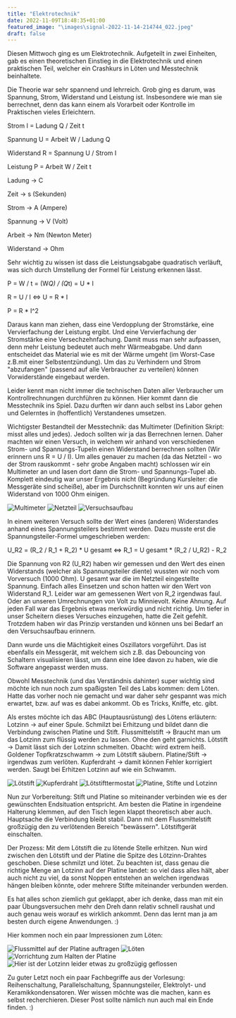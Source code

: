 ```yaml
---
title: "Elektrotechnik"
date: 2022-11-09T18:48:35+01:00
featured_image: "\images\signal-2022-11-14-214744_022.jpeg"
draft: false
---
```


Diesen Mittwoch ging es um Elektrotechnik. Aufgeteilt in zwei Einheiten, gab es einen theoretischen Einstieg in die Elektrotechnik und einen praktischen Teil, welcher ein Crashkurs in Löten und Messtechnik beinhaltete.

Die Theorie war sehr spannend und lehrreich. Grob ging es darum, was Spannung, Strom, Widerstand und Leistung ist. Insbesondere wie man sie berrechnet, denn das kann einem als Vorarbeit oder Kontrolle im Praktischen vieles Erleichtern.

Strom I = Ladung Q / Zeit t

Spannung U = Arbeit W / Ladung Q

Widerstand R = Spannung U / Strom I

Leistung P = Arbeit W / Zeit t

Ladung -> C

Zeit -> s (Sekunden)

Strom -> A (Ampere)

Spannung -> V (Volt)

Arbeit -> Nm (Newton Meter)

Widerstand -> Ohm

Sehr wichtig zu wissen ist dass die Leistungsabgabe quadratisch verläuft, was sich durch Umstellung der Formel für Leistung erkennen lässt. 

P = W / t = (W*Q) / (Q*t) = U * I

R = U / I <=> U = R * I

P = R * I^2

Daraus kann man ziehen, dass eine Verdopplung der Stromstärke, eine Vervierfachung der Leistung ergibt. Und eine Vervierfachung der Stromstärke eine Versechzehnfachung. Damit muss man sehr aufpassen, denn mehr Leistung bedeutet auch mehr Wärmeabgabe. Und dann entscheidet das Material wie es mit der Wärme umgeht (im Worst-Case z.B.mit einer Selbstentzündung).
Um das zu Verhindern und Strom "abzufangen" (passend auf alle Verbraucher zu verteilen) können Vorwiderstände eingebaut werden.

Leider kennt man nicht immer die technischen Daten aller Verbraucher um Kontrollrechnungen durchführen zu können. Hier kommt dann die Messtechnik ins Spiel.
Dazu durften wir dann auch selbst ins Labor gehen und Gelerntes in (hoffentlich) Verstandenes umsetzen.

Wichtigster Bestandteil der Messtechnik: das Multimeter (Definition Skript: misst alles und jedes).
Jedoch sollten wir ja das Berrechnen lernen. Daher machten wir einen Versuch, in welchem wir anhand von verschiedenen Strom- und Spannungs-Tupeln einen Widerstand berrechnen sollten (Wir erinnern uns R = U / I). Um alles genauer zu machen (da das Netzteil - wo der Strom rauskommt - sehr grobe Angaben macht) schlossen wir ein Multimeter an und lasen dort dann die Strom- und Spannungs-Tupel ab. Komplett eindeutig war unser Ergebnis nicht (Begründung Kursleiter: die Messgeräte sind scheiße), aber im Durchschnitt konnten wir uns auf einen Widerstand von 1000 Ohm einigen.

![Multimeter](static\images\signal-2022-11-14-214744_002.jpeg)
![Netzteil](static\images\signal-2022-11-14-214744_003.jpeg)
![Versuchsaufbau](static\images\signal-2022-11-14-214744_027.jpeg)

In einem weiteren Versuch sollte der Wert eines (anderen) Widerstandes anhand eines Spannungsteilers bestimmt werden. Dazu musste erst die Spannungsteiler-Formel umgeschrieben werden:

U_R2 = (R_2 / R_1 + R_2) * U gesamt <=> R_1 = U gesamt * (R_2 / U_R2) - R_2

Die Spannung von R2 (U_R2) haben wir gemessen und den Wert des einen Widerstands (welcher als Spannungsteiler diente) wussten wir noch vom Vorversuch (1000 Ohm). U gesamt war die im Netzteil eingestellte Spannung. Einfach alles Einsetzen und schon hatten wir den Wert von Widerstand R_1. Leider war am gemessenen Wert von R_2 irgendwas faul. Oder an unseren Umrechnungen von Volt zu Minnievolt. Keine Ahnung. Auf jeden Fall war das Ergebnis etwas merkwürdig und nicht richtig. Um tiefer in unser Scheitern dieses Versuches einzugehen, hatte die Zeit gefehlt. Trotzdem haben wir das Prinzip verstanden und können uns bei Bedarf an den Versuchsaufbau erinnern.

Dann wurde uns die Mächtigkeit eines Oszillators vorgeführt. Das ist ebenfalls ein Messgerät, mit welchem sich z.B. das Debouncing von Schaltern visualisieren lässt, um dann eine Idee davon zu haben, wie die Software angepasst werden muss.

Obwohl Messtechnik (und das Verständnis dahinter) super wichtig sind möchte ich nun noch zum spaßigsten Teil des Labs kommen: dem Löten. Hatte das vorher noch nie gemacht und war daher sehr gespannt was mich erwartet, bzw. auf was es dabei ankommt. Ob es Tricks, Kniffe, etc. gibt.

Als erstes möchte ich das ABC (Hauptausrüstung) des Lötens erläutern:
Lotzinn -> auf einer Spule. Schmilzt bei Erhitzung und bildet dann die Verbindung zwischen Platine und Stift.
Flussmittelstift -> Braucht man um das Lotzinn zum flüssig werden zu lassen. Ohne den geht garnichts. 
Lötstift -> Damit lässt sich der Lotzinn schmelten. Obacht: wird extrem heiß.
Goldener Topfkratzschwamm -> zum Lötstift säubern.
Platine/Stift -> irgendwas zum verlöten.
Kupferdraht -> damit können Fehler korrigiert werden. Saugt bei Erhitzen Lotzinn auf wie ein Schwamm.

![Lötstift](static\images\signal-2022-11-14-214744_024.jpeg)
![Kupferdraht](static\images\signal-2022-11-14-214744_026.jpeg)
![Lötstifttermostat](static\images\signal-2022-11-14-214744_033.jpeg)
![Platine, Stifte und Lotzinn](static\images\signal-2022-11-14-214744_011.jpeg)

Nun zur Vorbereitung: Stift und Platine so miteinander verbinden wie es der gewünschten Endsituation entspricht. Am besten die Platine in irgendeine Halterung klemmen, auf den Tisch legen klappt theoretisch aber auch. Hauptsache die Verbindung bleibt stabil. Dann mit dem Flussmittelstift großzügig den zu verlötenden Bereich "bewässern". Lötstiftgerät einschalten.

Der Prozess: Mit dem Lötstift die zu lötende Stelle erhitzen. Nun wird zwischen den Lötstift und der Platine die Spitze des Lötzinn-Drahtes geschoben. Diese schmilzt und lötet. Zu beachten ist, dass genau die richtige Menge an Lotzinn auf der Platine landet: so viel dass alles hält, aber auch nicht zu viel, da sonst Noppen entstehen an welchen irgendwas hängen bleiben könnte, oder mehrere Stifte miteinander verbunden werden.

Es hat alles schon ziemlich gut geklappt, aber ich denke, dass man mit ein paar Übungsversuchen mehr den Dreh dann relativ schnell raushat und auch genau weis worauf es wirklich ankommt. Denn das lernt man ja am besten durch eigene Anwendungen. :)

Hier kommen noch ein paar Impressionen zum Löten:

![Flussmittel auf der Platine auftragen](static\images\signal-2022-11-14-214744_023.jpeg)
![Löten](static\images\signal-2022-11-14-214744_030.jpeg)
![Vorrichtung zum Halten der Platine](static\images\signal-2022-11-14-214744_030.jpeg)
![Hier ist der Lotzinn leider etwas zu großzügig geflossen](static\images\signal-2022-11-14-214744_016.jpeg)

Zu guter Letzt noch ein paar Fachbegriffe aus der Vorlesung: Reihenschaltung, Parallelschaltung, Spannungsteiler, Elektrolyt- und Keramikkondensatoren. Wer wissen möchte was die machen, kann es selbst recherchieren. Dieser Post sollte nämlich nun auch mal ein Ende finden. :)